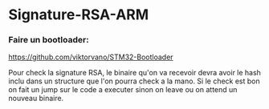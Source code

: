 # Signature-RSA-ARM

### Faire un bootloader:
https://github.com/viktorvano/STM32-Bootloader

Pour check la signature RSA, le binaire qu'on va recevoir devra avoir le hash inclu dans un structure que l'on pourra check a la mano. Si le check est bon on fait un jump sur le code a executer sinon on leave ou on attend un nouveau binaire.
